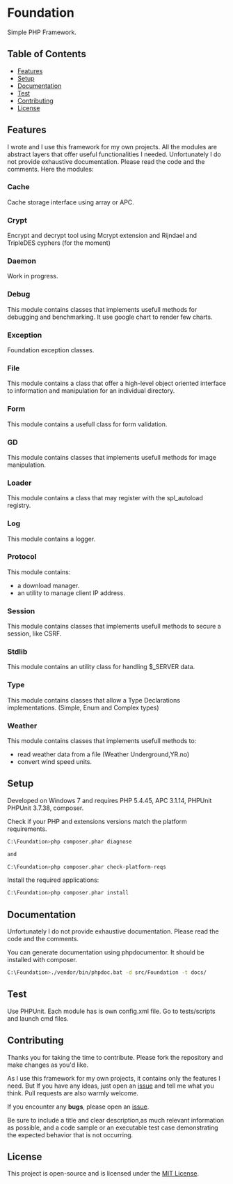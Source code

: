 # Foundation

Simple PHP Framework.

## Table of Contents

- [Features](#features)
- [Setup](#setup)
- [Documentation](#documentation)
- [Test](#test)
- [Contributing](#contributing)
- [License](#license)

## Features

I wrote and I use this framework for my own projects. All the modules are abstract layers that offer useful functionalities I needed.
Unfortunately I do not provide exhaustive documentation. Please read the code and the comments.
Here the modules:

### Cache

Cache storage interface using array or APC.

### Crypt

Encrypt and decrypt tool using Mcrypt extension and Rijndael and TripleDES cyphers (for the moment)

### Daemon

Work in progress.

### Debug

This module contains classes that implements usefull methods for debugging and benchmarking. It use google chart to render few charts.

### Exception

Foundation exception classes.

### File

This module contains a class that offer a high-level object oriented interface to information and manipulation for an individual directory.

### Form

This module contains a usefull class for form validation.

### GD

This module contains classes that implements usefull methods for image manipulation.

### Loader

This module contains a class that may register with the spl_autoload registry.

### Log

This module contains a logger.

### Protocol

This module contains:

- a download manager.
- an utility to manage client IP address.

### Session

This module contains classes that implements usefull methods to secure a session, like CSRF.

### Stdlib

This module contains an utility class for handling $_SERVER data.

### Type

This module contains classes that allow a Type Declarations implementations. (Simple, Enum and Complex types)

### Weather

This module contains classes that implements usefull methods to:

- read weather data from a file (Weather Underground,YR.no)
- convert wind speed units.

## Setup

Developed on Windows 7 and requires PHP 5.4.45, APC 3.1.14, PHPUnit PHPUnit 3.7.38, composer.

Check if your PHP and extensions versions match the platform requirements.

```bash
C:\Foundation>php composer.phar diagnose

and

C:\Foundation>php composer.phar check-platform-reqs
```

Install the required applications:

```bash
C:\Foundation>php composer.phar install
```

## Documentation

Unfortunately I do not provide exhaustive documentation. Please read the code and the comments.

You can generate documentation using phpdocumentor. It should be installed with composer.

```bash
C:\Foundation>./vendor/bin/phpdoc.bat -d src/Foundation -t docs/
```

## Test

Use PHPUnit. Each module has is own config.xml file. Go to tests/scripts and launch cmd files.

## Contributing

Thanks you for taking the time to contribute. Please fork the repository and make changes as you'd like.

As I use this framework for my own projects, it contains only the features I need. But If you have any ideas, just open an [issue](https://github.com/ojullien/foundation/issues/new) and tell me what you think. Pull requests are also warmly welcome.

If you encounter any **bugs**, please open an [issue](https://github.com/ojullien/foundation/issues/new).

Be sure to include a title and clear description,as much relevant information as possible, and a code sample or an executable test case demonstrating the expected behavior that is not occurring.

## License

This project is open-source and is licensed under the [MIT License](https://github.com/ojullien/foundation/blob/master/LICENSE).
